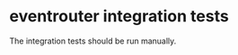 eventrouter integration tests
=============================

The integration tests should be run manually.





